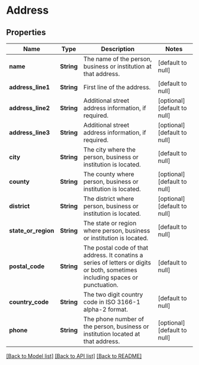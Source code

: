 # Address

## Properties
Name | Type | Description | Notes
------------ | ------------- | ------------- | -------------
**name** | **String** | The name of the person, business or institution at that address. | [default to null]
**address_line1** | **String** | First line of the address. | [default to null]
**address_line2** | **String** | Additional street address information, if required. | [optional] [default to null]
**address_line3** | **String** | Additional street address information, if required. | [optional] [default to null]
**city** | **String** | The city where the person, business or institution is located. | [default to null]
**county** | **String** | The county where person, business or institution is located. | [optional] [default to null]
**district** | **String** | The district where person, business or institution is located. | [optional] [default to null]
**state_or_region** | **String** | The state or region where person, business or institution is located. | [default to null]
**postal_code** | **String** | The postal code of that address. It conatins a series of letters or digits or both, sometimes including spaces or punctuation. | [default to null]
**country_code** | **String** | The two digit country code in ISO 3166-1 alpha-2 format. | [default to null]
**phone** | **String** | The phone number of the person, business or institution located at that address. | [optional] [default to null]

[[Back to Model list]](../README.md#documentation-for-models) [[Back to API list]](../README.md#documentation-for-api-endpoints) [[Back to README]](../README.md)


